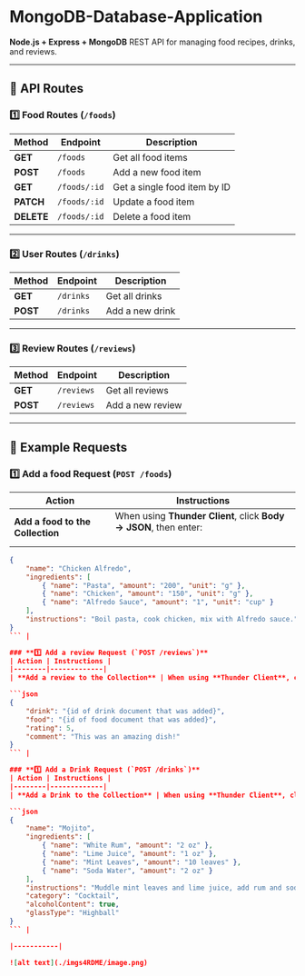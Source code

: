# MongoDB-Database-Application
**Node.js + Express + MongoDB** REST API for managing food recipes, drinks, and reviews.

---

## 📌 API Routes

### **1️⃣ Food Routes (`/foods`)**
| Method | Endpoint | Description |
|--------|----------|-------------|
| **GET** | `/foods` | Get all food items |
| **POST** | `/foods` | Add a new food item |
| **GET** | `/foods/:id` | Get a single food item by ID |
| **PATCH** | `/foods/:id` | Update a food item |
| **DELETE** | `/foods/:id` | Delete a food item |

---

### **2️⃣ User Routes (`/drinks`)**
| Method | Endpoint | Description |
|--------|----------|-------------|
| **GET** | `/drinks` | Get all drinks |
| **POST** | `/drinks` | Add a new drink |

---

### **3️⃣ Review Routes (`/reviews`)**
| Method | Endpoint | Description |
|--------|----------|-------------|
| **GET** | `/reviews` | Get all reviews |
| **POST** | `/reviews` | Add a new review |

---
## 📌 Example Requests
### **1️⃣ Add a food Request (`POST /foods`)**
| Action | Instructions |
|--------|-------------|
| **Add a food to the Collection** | When using **Thunder Client**, click **Body → JSON**, then enter:  <br><br> 

```json  
{
    "name": "Chicken Alfredo",
    "ingredients": [
        { "name": "Pasta", "amount": "200", "unit": "g" },
        { "name": "Chicken", "amount": "150", "unit": "g" },
        { "name": "Alfredo Sauce", "amount": "1", "unit": "cup" }
    ],
    "instructions": "Boil pasta, cook chicken, mix with Alfredo sauce."
}
``` |

### **1️⃣ Add a review Request (`POST /reviews`)**
| Action | Instructions |
|--------|-------------|
| **Add a review to the Collection** | When using **Thunder Client**, click **Body → JSON**, then enter:  <br><br> 

```json  
{
    "drink": "{id of drink document that was added}",
    "food": "{id of food document that was added}",
    "rating": 5,
    "comment": "This was an amazing dish!"
}
``` |

### **1️⃣ Add a Drink Request (`POST /drinks`)**
| Action | Instructions |
|--------|-------------|
| **Add a Drink to the Collection** | When using **Thunder Client**, click **Body → JSON**, then enter:  <br><br> 

```json  
{  
    "name": "Mojito",  
    "ingredients": [  
        { "name": "White Rum", "amount": "2 oz" },  
        { "name": "Lime Juice", "amount": "1 oz" },  
        { "name": "Mint Leaves", "amount": "10 leaves" },  
        { "name": "Soda Water", "amount": "2 oz" }  
    ],  
    "instructions": "Muddle mint leaves and lime juice, add rum and soda water. Serve over ice.",  
    "category": "Cocktail",  
    "alcoholContent": true,  
    "glassType": "Highball"  
}  
``` |

|-----------|

![alt text](./imgs4RDME/image.png)
